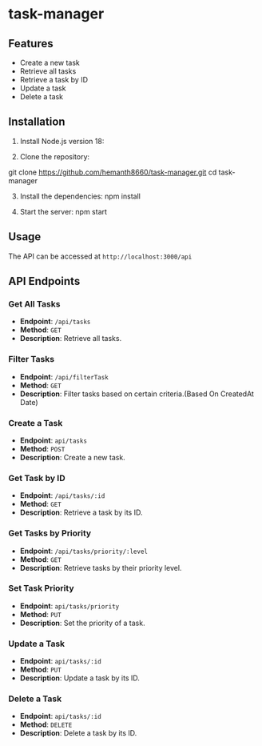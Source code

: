 # task-manager

## Features

- Create a new task
- Retrieve all tasks
- Retrieve a task by ID
- Update a task
- Delete a task

## Installation
1. Install Node.js version 18:

2. Clone the repository:

  git clone https://github.com/hemanth8660/task-manager.git
  cd task-manager

3. Install the dependencies:
    npm install

4. Start the server:
    npm start

## Usage
The API can be accessed at `http://localhost:3000/api`

## API Endpoints

### Get All Tasks

- **Endpoint**: `/api/tasks`
- **Method**: `GET`
- **Description**: Retrieve all tasks.

### Filter Tasks

- **Endpoint**: `/api/filterTask`
- **Method**: `GET`
- **Description**: Filter tasks based on certain criteria.(Based On CreatedAt Date)

### Create a Task

- **Endpoint**: `api/tasks`
- **Method**: `POST`
- **Description**: Create a new task.

### Get Task by ID

- **Endpoint**: `/api/tasks/:id`
- **Method**: `GET`
- **Description**: Retrieve a task by its ID.

### Get Tasks by Priority

- **Endpoint**: `/api/tasks/priority/:level`
- **Method**: `GET`
- **Description**: Retrieve tasks by their priority level.

### Set Task Priority

- **Endpoint**: `api/tasks/priority`
- **Method**: `PUT`
- **Description**: Set the priority of a task.

### Update a Task

- **Endpoint**: `api/tasks/:id`
- **Method**: `PUT`
- **Description**: Update a task by its ID.

### Delete a Task

- **Endpoint**: `api/tasks/:id`
- **Method**: `DELETE`
- **Description**: Delete a task by its ID.

